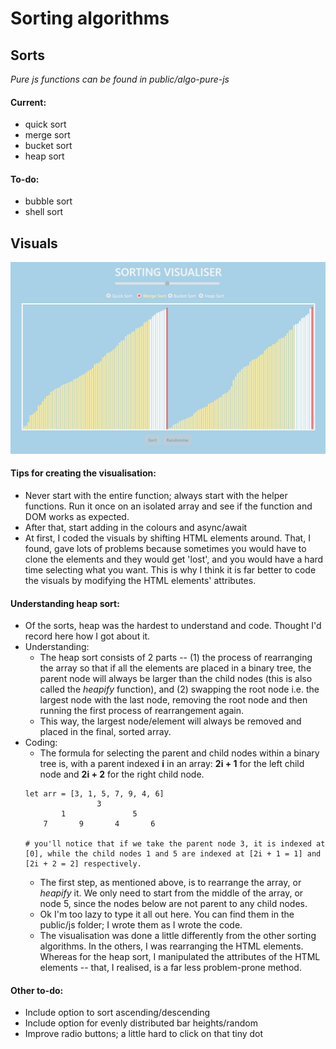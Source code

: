 # Sorting algorithms

## Sorts
*Pure js functions can be found in public/algo-pure-js*
#### Current:
- quick sort
- merge sort
- bucket sort
- heap sort

#### To-do:
- bubble sort
- shell sort

## Visuals

![App screenshot](public/images/sorter-ss.JPG)

#### Tips for creating the visualisation:
- Never start with the entire function; always start with the helper functions. Run it once on an isolated array and see if the function and DOM works as expected.
- After that, start adding in the colours and async/await
- At first, I coded the visuals by shifting HTML elements around. That, I found, gave lots of problems because sometimes you would have to clone the elements and they would get 'lost', and you would have a hard time selecting what you want. This is why I think it is far better to code the visuals by modifying the HTML elements' attributes.

#### Understanding heap sort:
- Of the sorts, heap was the hardest to understand and code. Thought I'd record here how I got about it.
- Understanding: 
    - The heap sort consists of 2 parts -- (1) the process of rearranging the array so that if all the elements are placed in a binary tree, the parent node will always be larger than the child nodes (this is also called the *heapify* function), and (2) swapping the root node i.e. the largest node with the last node, removing the root node and then running the first process of rearrangement again.
    - This way, the largest node/element will always be removed and placed in the final, sorted array.
- Coding: 
    - The formula for selecting the parent and child nodes within a binary tree is, with a parent indexed **i** in an array: **2i + 1** for the left child node and **2i + 2** for the right child node.
    ```
    let arr = [3, 1, 5, 7, 9, 4, 6]
                    3
            1               5
        7       9       4       6
    
    # you'll notice that if we take the parent node 3, it is indexed at [0], while the child nodes 1 and 5 are indexed at [2i + 1 = 1] and [2i + 2 = 2] respectively.
    ```
    - The first step, as mentioned above, is to rearrange the array, or *heapify* it. We only need to start from the middle of the array, or node 5, since the nodes below are not parent to any child nodes.
    - Ok I'm too lazy to type it all out here. You can find them in the public/js folder; I wrote them as I wrote the code.
    - The visualisation was done a little differently from the other sorting algorithms. In the others, I was rearranging the HTML elements. Whereas for the heap sort, I manipulated the attributes of the HTML elements -- that, I realised, is a far less problem-prone method.


#### Other to-do:
- Include option to sort ascending/descending
- Include option for evenly distributed bar heights/random
- Improve radio buttons; a little hard to click on that tiny dot